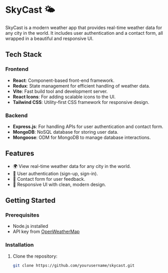 # SkyCast 🌤️

SkyCast is a modern weather app that provides real-time weather data for any city in the world. It includes user authentication and a contact form, all wrapped in a beautiful and responsive UI.

## Tech Stack

### Frontend
- **React**: Component-based front-end framework.
- **Redux**: State management for efficient handling of weather data.
- **Vite**: Fast build tool and development server.
- **React Icons**: For adding scalable icons to the UI.
- **Tailwind CSS**: Utility-first CSS framework for responsive design.

### Backend
- **Express.js**: For handling APIs for user authentication and contact form.
- **MongoDB**: NoSQL database for storing user data.
- **Mongoose**: ODM for MongoDB to manage database interactions.

## Features

- 🌍 View real-time weather data for any city in the world.
- 🔄 User authentication (sign-up, sign-in).
- 📧 Contact form for user feedback.
- 🎨 Responsive UI with clean, modern design.

## Getting Started

### Prerequisites

- Node.js installed
- API key from [OpenWeatherMap](https://openweathermap.org/api)

### Installation

1. Clone the repository:

   ```bash
   git clone https://github.com/yourusername/skycast.git

